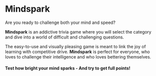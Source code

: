 # Mindspark

Are you ready to challenge both your mind and speed?

**Mindspark** is an addictive trivia game where you will select the category and dive into a world of difficult and challenging questions.

The easy-to-use and visually pleasing game is meant to link the joy of learning with competitive drive. **Mindspark** is perfect for everyone, who loves to challenge their intelligence and who loves bettering themselves.

#### Test how bright your mind sparks - And try to get full points!